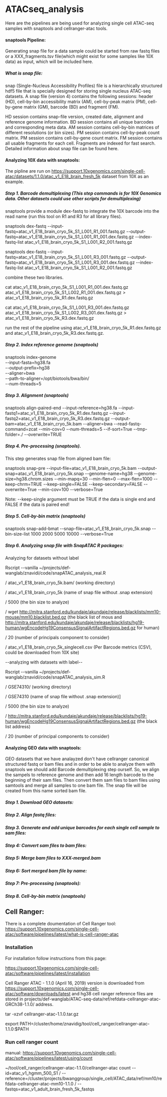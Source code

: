# ATACseq_analysis

Here are the pipelines are being used for analyzing single cell ATAC-seq samples with snaptools and cellranger-atac tools.


#### snaptools Pipeline:

Generating snap file for a data sample could be started from raw fastq files or a XXX_fragments.tsv file(which might exist for some samples like 10X data) as input, which will be included here.


##### What is snap file:

snap (Single-Nucleus Accessibility Profiles) file is a hierarchically structured hdf5 file that is specially designed for storing single nucleus ATAC-seq datasets. A snap file (version 4) contains the following sessions: header (HD), cell-by-bin accessibility matrix (AM), cell-by-peak matrix (PM), cell-by-gene matrix (GM), barcode (BD) and fragment (FM).

HD session contains snap-file version, created date, alignment and reference genome information.
BD session contains all unique barcodes and corresponding meta data.
AM session contains cell-by-bin matrices of different resolutions (or bin sizes).
PM session contains cell-by-peak count matrix. PM session contains cell-by-gene count matrix.
FM session contains all usable fragments for each cell. Fragments are indexed for fast search. Detailed information about snap file can be found here.


#### Analyzing 10X data with snaptools:

The pipline are run on https://support.10xgenomics.com/single-cell-atac/datasets/1.1.0/atac_v1_E18_brain_fresh_5k dataset from 10X as an example.

##### Step 1. Barcode demultiplexing (This step commands is for 10X Genomics data. Other datasets could use other scripts for demultiplexing)
snaptools provide a module dex-fastq to integrate the 10X barcode into the read name (run this tool on R1 and R3 for all library files).

snaptools dex-fastq --input-fastq=atac_v1_E18_brain_cryo_5k_S1_L001_R1_001.fastq.gz --output-fastq=atac_v1_E18_brain_cryo_5k_S1_L001_R1_001.dex.fastq.gz --index-fastq-list atac_v1_E18_brain_cryo_5k_S1_L001_R2_001.fastq.gz

snaptools dex-fastq --input-fastq=atac_v1_E18_brain_cryo_5k_S1_L001_R3_001.fastq.gz --output-fastq=atac_v1_E18_brain_cryo_5k_S1_L001_R3_001.dex.fastq.gz --index-fastq-list atac_v1_E18_brain_cryo_5k_S1_L001_R2_001.fastq.gz

combine these two libraries.

cat atac_v1_E18_brain_cryo_5k_S1_L001_R1_001.dex.fastq.gz atac_v1_E18_brain_cryo_5k_S1_L002_R1_001.dex.fastq.gz > atac_v1_E18_brain_cryo_5k_R1.dex.fastq.gz

cat atac_v1_E18_brain_cryo_5k_S1_L001_R3_001.dex.fastq.gz atac_v1_E18_brain_cryo_5k_S1_L002_R3_001.dex.fastq.gz > atac_v1_E18_brain_cryo_5k_R3.dex.fastq.gz

run the rest of the pipeline using atac_v1_E18_brain_cryo_5k_R1.dex.fastq.gz and atac_v1_E18_brain_cryo_5k_R3.dex.fastq.gz.


##### Step 2. Index reference genome (snaptools)
snaptools index-genome  \
	--input-fasta=hg38.fa  \
	--output-prefix=hg38  \
	--aligner=bwa  \
	--path-to-aligner=/opt/biotools/bwa/bin/  \
	--num-threads=5


##### Step 3. Alignment (snaptools)
snaptools align-paired-end --input-reference=hg38.fa --input-fastq1=atac_v1_E18_brain_cryo_5k_R1.dex.fastq.gz --input-fastq2=atac_v1_E18_brain_cryo_5k_R3.dex.fastq.gz --output-bam=atac_v1_E18_brain_cryo_5k.bam --aligner=bwa --read-fastq-command=zcat --min-cov=0 --num-threads=5 --if-sort=True --tmp-folder=./ --overwrite=TRUE


##### Step 4. Pre-processing (snaptools).
This step generates snap file from aligned bam file:

snaptools snap-pre --input-file=atac_v1_E18_brain_cryo_5k.bam --output-snap=atac_v1_E18_brain_cryo_5k.snap --genome-name=hg38 --genome-size=hg38.chrom.sizes --min-mapq=30 --min-flen=0 --max-flen=1000 --keep-chrm=TRUE --keep-single=FALSE --keep-secondary=FALSE --overwrite=True --min-cov=100 --verbose=True

Note: --keep-single argument must be TRUE if the data is single end and FALSE if the data is paired end!


##### Step 5. Cell-by-bin matrix (snaptools)
snaptools snap-add-bmat --snap-file=atac_v1_E18_brain_cryo_5k.snap --bin-size-list 1000 2000 5000 10000 --verbose=True


##### Step 6. Analyzing snap file with SnapATAC R packages:
Analyzing for datasets without label

Rscript --vanilla ~/projects/def-wanglab/znavidi/code/snapATAC_analysis_real.R 

  / atac_v1_E18_brain_cryo_5k.bam/ (working directory)
  
  / atac_v1_E18_brain_cryo_5k (name of snap file without .snap extension)
  
  / 5000 (the bin size to analyze)
  
  / wget http://mitra.stanford.edu/kundaje/akundaje/release/blacklists/mm10-mouse/mm10.blacklist.bed.gz (the black list of mous and http://mitra.stanford.edu/kundaje/akundaje/release/blacklists/hg19-human/wgEncodeHg19ConsensusSignalArtifactRegions.bed.gz for human)
  
  / 20 (number of principals component to consider)
  
  / atac_v1_E18_brain_cryo_5k_singlecell.csv (Per Barcode metrics (CSV), could be downloaded from 10X site)

--analyzing with datasets with label--

Rscript --vanilla ~/projects/def-wanglab/znavidi/code/snapATAC_analysis_sim.R 

/ GSE74310/ (working directory)

/ GSE74310 (name of snap file without .snap extension)]

/ 5000 (the bin size to analyze)

/ http://mitra.stanford.edu/kundaje/akundaje/release/blacklists/hg19-human/wgEncodeHg19ConsensusSignalArtifactRegions.bed.gz (the black list address) 

/ 20 (number of principal components to consider)


#### Analyzing GEO data with snaptools:

GEO datasets that we have analayzed don't have cellranger canonical structured fastq or bam files and in order to be able to analyze them with snaptools we should add Barcode demultiplexing step ourself. So, we align the sampels to reference genome and then add 16 length barcode to the beginning of their sam files. Then convert them sam files to bam files using samtools and merge all samples to one bam file. The snap file will be created from this name sorted bam file.


##### Step 1. Download GEO datasets:


##### Step 2. Align fastq files:


##### Step 3. Generate and add unique barcodes for each single cell sample to sam files:


##### Step 4: Convert sam files to bam files:


##### Step 5: Merge bam files to XXX-merged.bam


##### Step 6: Sort merged bam file by name:


##### Step 7: Pre-processing (snaptools): 


##### Step 8. Cell-by-bin matrix (snaptools)


## Cell Ranger:

There is a complete doumentation of Cell Ranger tool: https://support.10xgenomics.com/single-cell-atac/software/pipelines/latest/what-is-cell-ranger-atac

### Installation
For installation follow instructions from this page:

https://support.10xgenomics.com/single-cell-atac/software/pipelines/latest/installation

Cell Ranger ATAC - 1.1.0 (April 16, 2019) version is downloaded from https://support.10xgenomics.com/single-cell-atac/software/downloads/latest and hg38 cell ranger reference files are stored in projects/def-wanglab/ATAC-seq-data/ref/refdata-cellranger-atac-GRCh38-1.1.0/ address.

tar -xzvf cellranger-atac-1.1.0.tar.gz

export PATH=/cluster/home/znavidig/tool/cell_ranger/cellranger-atac-1.1.0:$PATH

### Run cell ranger count

manual: https://support.10xgenomics.com/single-cell-atac/software/pipelines/latest/using/count

~/tool/cell_ranger/cellranger-atac-1.1.0/cellranger-atac count --id=atac_v1_hgmm_500_S1 
  / --reference=/cluster/projects/bwanggroup/single_cell/ATAC_data/ref/mm10/refdata-cellranger-atac-mm10-1.1.0 
  / --fastqs=atac_v1_adult_brain_fresh_5k_fastqs


